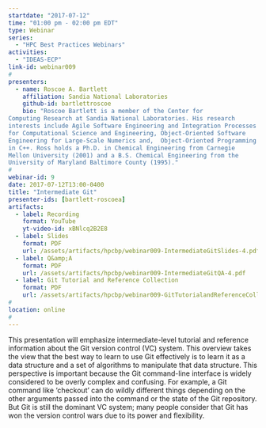 ```yaml
---
startdate: "2017-07-12"
time: "01:00 pm - 02:00 pm EDT"
type: Webinar
series:
  - "HPC Best Practices Webinars"
activities:
  - "IDEAS-ECP"
link-id: webinar009
#
presenters:
  - name: Roscoe A. Bartlett
    affiliation: Sandia National Laboratories
    github-id: bartlettroscoe
    bio: "Roscoe Bartlett is a member of the Center for
Computing Research at Sandia National Laboratories. His research
interests include Agile Software Engineering and Integration Processes
for Computational Science and Engineering, Object-Oriented Software
Engineering for Large-Scale Numerics and,  Object-Oriented Programming
in C++. Ross holds a Ph.D. in Chemical Engineering from Carnegie
Mellon University (2001) and a B.S. Chemical Engineering from the
University of Maryland Baltimore County (1995)."
#
webinar-id: 9
date: 2017-07-12T13:00-0400
title: "Intermediate Git"
presenter-ids: [bartlett-roscoea]
artifacts:
  - label: Recording
    format: YouTube
    yt-video-id: xBNlcq2B2E8
  - label: Slides
    format: PDF
    url: /assets/artifacts/hpcbp/webinar009-IntermediateGitSlides-4.pdf
  - label: Q&amp;A
    format: PDF
    url: /assets/artifacts/hpcbp/webinar009-IntermediateGitQA-4.pdf
  - label: Git Tutorial and Reference Collection
    format: PDF
    url: /assets/artifacts/hpcbp/webinar009-GitTutorialandReferenceCollection-4.pdf
#
location: online
#
---
```

This presentation will emphasize intermediate-level tutorial and
reference information about the Git version control (VC) system. This
overview takes the view that the best way to learn to use Git
effectively is to learn it as a data structure and a set of algorithms
to manipulate that data structure. This perspective is important
because the Git command-line interface is widely considered to be
overly complex and confusing. For example, a Git command like
‘checkout’ can do wildly different things depending on the other
arguments passed into the command or the state of the Git repository.
But Git is still the dominant VC system; many people consider that Git
has won the version control wars due to its power and flexibility.
